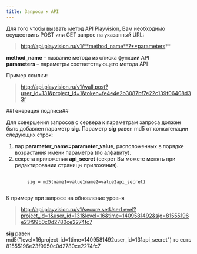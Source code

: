 ```yaml
---
title: Запросы к API
---
```


Для того чтобы вызвать метод API Playvision, Вам необходимо осуществить POST или GET запрос на указанный URL:

> http://api.playvision.ru/v1/**method_name**?**parameters**

**method_name** – название метода из списка функций API <br>
**parameters** – параметры соответствующего метода API

Пример ссылки:

> http://api.playvision.ru/v1/wall.post?user_id=131&project_id=1&token=fe4e4e2b3087bf7e22c139f06408d33f

##Генерация подписи##

Для совершения запросов с сервера к параметрам запроса должен быть добавлен параметр **sig**.
Параметр **sig** равен md5 от конкатенации следующих строк:

1. пар **parameter_name=parameter_value**, расположенных в порядке возрастания имени параметра (по алфавиту).<br>
2. секрета приложения **api_secret** (секрет Вы можете менять при редактировании страницы приложения).

<pre>
    <code>
        sig = md5(name1=value1name2=value2api_secret)
    </code>
</pre>
К примеру при запросе на обновление уровня

> http://api.playvision.ru/v1/secure.setUserLevel?project_id=1&user_id=131&level=16&time=1409581492&sig=81555196e23f9950c0d2780ce2274fc7

**sig** равен md5("level=16project_id=1time=1409581492user_id=131api_secret") то есть 81555196e23f9950c0d2780ce2274fc7
